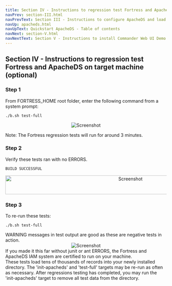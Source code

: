 ```yaml
---
title: Section IV - Instructions to regression test Fortress and ApacheDS
navPrev: section-III.html
navPrevText: Section III - Instructions to configure ApacheDS and load with seed data
navUp: apacheds.html
navUpText: Quickstart ApacheDS - Table of contents
navNext: section-V.html
navNextText: Section V - Instructions to install Commander Web UI Demo
---
```


## Section IV - Instructions to regression test Fortress and ApacheDS on target machine (optional)

### Step 1

From FORTRESS_HOME root folder, enter the following command from a system prompt:

    ./b.sh test-full 

<CENTER>
  <IMG src="../../images/Screenshot10-ant-test-init.png" alt="Screenshot"/>
</CENTER>

Note: The Fortress regression tests will run for around 3 minutes.

### Step 2

Verify these tests ran with no ERRORS.

    BUILD SUCCESSFUL 

<CENTER>
  <IMG src="../../images/Screenshot11-ant-test-success.png" alt="Screenshot" width="766" height="59"/>
</CENTER>

### Step 3

To re-run these tests: 

    ./b.sh test-full

<DIV class="note" markdown="1">
    WARNING messages in test output are good as these are negative tests in action.
</DIV>

<CENTER>
  <IMG src="../../images/Screenshot12-junit-warn.png" alt="Screenshot"/>
</CENTER>

<DIV class="note" markdown="1">
    If you made it this far without junit or ant ERRORS, the Fortress and ApacheDS IAM system are certified to run on your machine. 
</DIV>

<DIV class="note" markdown="1">
    These tests load tens of thousands of records into your newly installed directory. The 'init-apacheds' and 'test-full' targets may be re-run as often as necessary. After regressions testing has completed, you may run the 'init-apacheds' target to remove all test data from the directory. 
</DIV>
